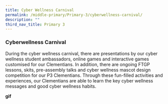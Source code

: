 ```yaml
---
title: Cyber Wellness Carnival
permalink: /middle-primary/Primary-3/cyberwellness-carnival/
description: ""
third_nav_title: Primary 3
---
```

### Cyberwellness Carnival
During the cyber wellness carnival, there are presentations by our cyber wellness student ambassadors, online games and interactive games customised for our Clementians. In addition, there are ongoing FTGP lessons, skits, pre-assembly talks and cyber wellness mascot design competition for our P3 Clementians. Through these fun-filled activities and experiences, our Clementians are able to learn the key cyber wellness messages and good cyber wellness habits.

**gif**
